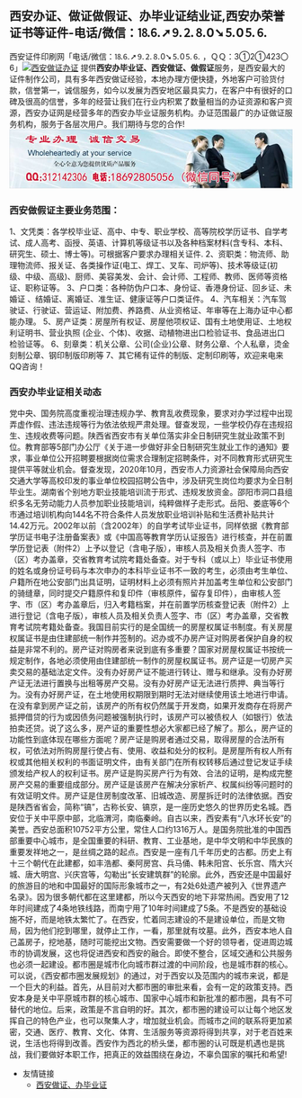 ## 西安办证、做证做假证、办毕业证结业证,西安办荣誉证书等证件-电话/微信：⒙⒍➚⒐⒉⒏0➘⒌0⒌⒍ 
西安证件印刷网「电话/微信：⒙⒍➚⒐⒉⒏0➘⒌0⒌⒍ ，ＱＱ：3①2①423〇6」[![西安做证办证](https://wpa.qq.com/pa?p=2:312142306:41)](https://wpa.qq.com/msgrd?v=3&amp;uin=312142306&amp;site=qq&amp;menu=yes) 提供**西安办毕业证、西安做证、做假证**服务，是西安最大的证件制作公司，具有多年西安做证经验，本地办理方便快捷，外地客户可验货付款，信誉第一，诚信服务，如今以发展为西安地区最具实力，在客户中有很好的口碑及很高的信誉，多年的经营让我们在行业内积累了数量相当的办证资源和客户资源，西安办证网是经营多年的西安办毕业证服务机构。办证范围最广的办证做证服务机构，服务于各层次用户。我们期待与您的合作!
![西安办毕业证,西安做证,西安做假证,西安证件服务](./186-1.jpg)
### 西安做假证主要业务范围：
1、文凭类：各学校毕业证、高中、中专、职业学校、高等院校学历证书、自学考试、成人高考、函授、英语、计算机等级证书以及各种档案材料(含专科、本科、研究生、硕士、博士等)。可根据客户要求办理相关证件.
2、资职类：物流师、助理物流师、报关证、各类操作证(电工、焊工、叉车、司炉等)、技术等级证(初级、中级、高级)、厨师、美容美发、会计、会计师、工程师、教师、医师等资格证、职称证等。
3、户口类：各种防伪户口本、身份证、香港身份证、回乡证、未婚证 、结婚证、离婚证、准生证、健康证等户口类证件。
4、汽车相关：汽车驾驶证、行驶证、营运证、附加费、养路费、从业资格证、年审等在上海办证中心都能办理。
5、房产证类：房屋所有权证、房屋他项权证、国有土地使用证、土地权利证明书、营业执照 (企业、个体)、收据、动植物进出口检验证书、食品进出口检验证等。
6、刻章类：机关公章、公司(企业)公章、财务公章、个人私章，烫金刻制公章、钢印制版印刷等
7、其它稀有证件的制版、定制印刷等，欢迎来电来QQ咨询！
### 西安办毕业证相关动态
党中央、国务院高度重视治理违规办学、教育乱收费现象，要求对办学过程中出现弄虚作假、违法违规等行为依法依规严肃处理。督查发现，一些学校仍存在违规招生、违规收费等问题。陕西省西安市有关单位落实非全日制研究生就业政策不到位。教育部等5部门办公厅《关于进一步做好非全日制研究生就业工作的通知》要求，事业单位公开招聘要根据岗位需求合理制定招聘条件，对不同教育形式研究生提供平等就业机会。督查发现，2020年10月，西安市人力资源社会保障局向西安交通大学等高校印发的事业单位校园招聘公告中，涉及研究生岗位均要求为全日制毕业生。湖南省个别地方职业技能培训流于形式、违规发放资金。邵阳市洞口县组织多名无劳动能力人员参加职业技能培训，纯粹做样子走形式。岳阳、娄底等6个市通过培训机构向144名不符合条件人员发放职业培训补贴和生活费补贴共计14.42万元。2002年以前（含2002年）的自学考试毕业证书，同样依据《教育部学历证书电子注册备案表》或《中国高等教育学历认证报告》进行核查，并在前置学历登记表（附件2）上予以登记（含电子版），审核人员及相关负责人签字、市（区）考办盖章，交省教育考试院考籍处备查。对于专科（或以上）毕业证书使用的姓名或身份证号码与本次申办的本科毕业证书不一致的考生，必须由考生单位、户籍所在地公安部门出具证明，证明材料上必须有照片并加盖考生单位和公安部门的骑缝章，同时提交户籍原件和复印件（审核原件，留存复印件），由审核人签字、市（区）考办盖章后，归入考籍档案，并在前置学历核查登记表（附件2）上进行登记（含电子版），审核人员及相关负责人签字、市（区）考办盖章，交省教育考试院考籍处备查。我国目前实行的是全国统一的房屋权属证书制度。有关房屋权属证书是由住建部统一制作并签制的。迟办或不办房产证对购房者保护自身的权益是非常不利的。房产证对购房者来说到底有多重要？国家对房屋权属证书按统一规定制作，各地必须使用由住建部统一制作的房屋权属证书。房产证是一切房产买卖交易的基础法定文件。没有办好房产证不能进行转让、赠与和继承。没有办好房产证无法进行置换与出租等房产交易。没有办好房产证无法进行质押、典当等行为。没有办好房产证，在土地使用权期限到期时无法对继续使用该土地进行申请。在没有拿到房产证之前，该房产的所有权仍然属于开发商，如果开发商存在将房产抵押借贷的行为或因债务问题被强制执行时，该房产可以被债权人（如银行）依法拍卖还贷。说了这么多，房产证的重要性想必大家都已经了解了。那么，房产证的功能性到底体现在哪些方面呢？房产证是购房者通过交易，取得房屋的合法所有权，可依法对所购房屋行使占有、使用、收益和处分的权利。是房屋所有权人所有权或其他相关权利的书面证明文件，由有关部门在所有权转移后通过登记发证手续颁发给产权人的权利证书。房产证是购买房产行为有效、合法的证明，是构成完整房产交易的重要组成部分。房产证是该房产在解决分家析产、权属纠纷等问题时的有效证明文件。房产证是住房制度改革、旧城改造、房屋拆迁时的法律依据。西安是陕西省省会，简称“镐”，古称长安、镐京，是一座历史悠久的世界历史名城。西安位于关中平原中部，北临渭河，南临秦岭。自古以来，西安素有“八水环长安”的美誉。西安总面积10752平方公里，常住人口约1316万人。是国务院批准的中国西部重要中心城市，是全国重要的科研、教育、工业基地，是中华文明和中华民族的重要发祥地之一，是丝绸之路的起点。西安是一座有几千年历史的古都。历史上有十三个朝代在此建都，如丰浩都、秦阿房宫、兵马俑、韩未阳宫、长乐宫、隋大兴城、唐大明宫、兴庆宫等，勾勒出“长安建筑群”的轮廓。此外，西安还是中国最好的旅游目的地和中国最好的国际形象城市之一，有2处6处遗产被列入《世界遗产名录》。因为很多朝代都在这里建都，所以今天西安的地下非常热闹。西安用了12年时间建成了4条地铁线路，而南宁用了10年时间建成了5条。不是西安的基础设施不好，而是地铁太繁忙了。在西安，忙着同志建设的不是建设单位，而是文物局，因为他们挖到哪里，就停止工作，一看，那里就有坟墓。此外，西安本地人自己盖房子，挖地基，随时可能挖出文物。西安需要做一个好的领导者，促进周边城市的协调发展，这也将促进西安和西安的融合。即使不整合，区域交通和公共服务也必须一起建设。都市圈是城市化向城市群过渡的中间阶段，也是城市群的核心。可以说，《西安都市圈发展规划》的通过，对于西安以及范围内的城市来说，都是一个巨大的利益。首先，从目前对大都市圈的审批来看，会有一定的政策支持。西安本身是关中平原城市群的核心城市、国家中心城市和新批准的都市圈，具有不可替代的地位。后来，政策是不言自明的好。其次，都市圈的建设可以让每个地区发挥自己的特色产业，也可以聚集人才，增加就业机会。而城市之间的联系将更加紧密，交通、医疗、教育、文化、体育、生活服务等资源将得到共享，对于老百姓来说，生活也将得到改善。西安作为西北的桥头堡，都市圈的认可既是机遇也是挑战，我们要做好本职工作，把真正的效益围绕在身边，不辜负国家的嘱托和希望!

* 友情链接
  * [西安做证、办毕业证](https://xabbyz.github.io)
